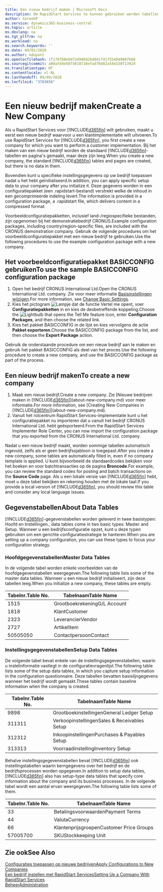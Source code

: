 ```yaml
---
title: Een nieuw bedrijf maken | Microsoft Docs
description: Om RapidStart Services te kunnen gebruiken worden tabellen en pagina's gemaakt, maar ze bevatten geen gegevens.
author: SorenGP
ms.service: dynamics365-business-central
ms.topic: article
ms.devlang: na
ms.tgt_pltfrm: na
ms.workload: na
ms.search.keywords: ''
ms.date: 04/01/2020
ms.author: edupont
ms.openlocfilehash: 1f176fb0e9d72d948d26d041f417554949087b68
ms.sourcegitcommit: a80afd4e5075018716efad76d82a54e158f1392d
ms.translationtype: HT
ms.contentlocale: nl-NL
ms.lasthandoff: 09/09/2020
ms.locfileid: "3783656"
---
```

# <a name="create-a-new-company"></a><span data-ttu-id="185bf-103">Een nieuw bedrijf maken</span><span class="sxs-lookup"><span data-stu-id="185bf-103">Create a New Company</span></span>
<span data-ttu-id="185bf-104">Als u RapidStart Services voor [!INCLUDE[d365fin](includes/d365fin_md.md)] wilt gebruiken, maakt u eerst een nieuw bedrijf waarvoor u een klantimplementatie wilt uitvoeren.</span><span class="sxs-lookup"><span data-stu-id="185bf-104">To use RapidStart Services for [!INCLUDE[d365fin](includes/d365fin_md.md)], you first create a new company for which you want to perform a customer implementation.</span></span> <span data-ttu-id="185bf-105">Bij het maken van een nieuw bedrijf worden de standaard [!INCLUDE[d365fin](includes/d365fin_md.md)]-tabellen en pagina's gemaakt, maar deze zijn leeg.</span><span class="sxs-lookup"><span data-stu-id="185bf-105">When you create a new company, the standard [!INCLUDE[d365fin](includes/d365fin_md.md)] tables and pages are created, but there is no data in them.</span></span>

<span data-ttu-id="185bf-106">Bovendien kunt u specifieke instellingsgegevens op uw bedrijf toepassen nadat u het hebt geïnitialiseerd.</span><span class="sxs-lookup"><span data-stu-id="185bf-106">In addition, you can apply specific setup data to your company after you initialize it.</span></span> <span data-ttu-id="185bf-107">Deze gegevens worden in een configuratiepakket (een .rapidstart-bestand) verstrekt welke de inhoud in een gecomprimeerde indeling levert.</span><span class="sxs-lookup"><span data-stu-id="185bf-107">The information is provided in a configuration package, a .rapidstart file, which delivers content in a compressed format.</span></span>  

<span data-ttu-id="185bf-108">Voorbeeldconfiguratiepakketten, inclusief land-/regiospecifieke bestanden, zijn opgenomen bij het demonstratiebedrijf CRONUS.</span><span class="sxs-lookup"><span data-stu-id="185bf-108">Example configuration packages, including country/region-specific files, are included with the CRONUS demonstration company.</span></span> <span data-ttu-id="185bf-109">Gebruik de volgende procedures om het voorbeeldconfiguratiepakket met een nieuw bedrijf te gebruiken.</span><span class="sxs-lookup"><span data-stu-id="185bf-109">Use the following procedures to use the example configuration package with a new company.</span></span>  

## <a name="to-use-the-sample-basicconfig-configuration-package"></a><span data-ttu-id="185bf-110">Het voorbeeldconfiguratiepakket BASICCONFIG gebruiken</span><span class="sxs-lookup"><span data-stu-id="185bf-110">To use the sample BASICCONFIG configuration package</span></span>  
1. <span data-ttu-id="185bf-111">Open het bedrijf CRONUS International Ltd.</span><span class="sxs-lookup"><span data-stu-id="185bf-111">Open the CRONUS International Ltd. company.</span></span> <span data-ttu-id="185bf-112">Zie voor meer informatie [Basisinstellingen wijzigen](ui-change-basic-settings.md).</span><span class="sxs-lookup"><span data-stu-id="185bf-112">For more information, see [Change Basic Settings](ui-change-basic-settings.md).</span></span>
2. <span data-ttu-id="185bf-113">Kies het pictogram ![Lampje dat de functie Vertel me opent](media/ui-search/search_small.png "Vertel me wat u wilt doen"), voer **Configuratiepakketten** in en kies de desbetreffende koppeling.</span><span class="sxs-lookup"><span data-stu-id="185bf-113">Choose the ![Lightbulb that opens the Tell Me feature](media/ui-search/search_small.png "Tell me what you want to do") icon, enter **Configuration Packages**, and then choose the related link.</span></span>  
3. <span data-ttu-id="185bf-114">Kies het pakket BASICCONFIG in de lijst en kies vervolgens de actie **Pakket exporteren**.</span><span class="sxs-lookup"><span data-stu-id="185bf-114">Choose the BASICCONFIG package from the list, and then choose the **Export Package** action.</span></span>  

<span data-ttu-id="185bf-115">Gebruik de onderstaande procedure om een nieuw bedrijf aan te maken en gebruik het pakket BASICCONFIG als deel van het proces.</span><span class="sxs-lookup"><span data-stu-id="185bf-115">Use the following procedure to create a new company, and use the BASICCONFIG package as part of the process.</span></span>  

## <a name="to-create-a-new-company"></a><span data-ttu-id="185bf-116">Een nieuw bedrijf maken</span><span class="sxs-lookup"><span data-stu-id="185bf-116">To create a new company</span></span>  
1. <span data-ttu-id="185bf-117">Maak een nieuw bedrijf.</span><span class="sxs-lookup"><span data-stu-id="185bf-117">Create a new company.</span></span> <span data-ttu-id="185bf-118">Zie [Nieuwe bedrijven maken in [!INCLUDE[d365fin](includes/d365fin_md.md)]](about-new-company.md) voor meer informatie.</span><span class="sxs-lookup"><span data-stu-id="185bf-118">For more information, see [Creating New Companies in [!INCLUDE[d365fin](includes/d365fin_md.md)]](about-new-company.md).</span></span>
2. <span data-ttu-id="185bf-119">Vanuit het rolcentrum RapidStart Services-implementatie kunt u het configuratiepakket nu importeren dat u vanuit het bedrijf CRONUS International Ltd. hebt geëxporteerd.</span><span class="sxs-lookup"><span data-stu-id="185bf-119">From the RapidStart Services Implementer Role Center, you can now import the configuration package that you exported from the CRONUS International Ltd. company.</span></span>

<span data-ttu-id="185bf-120">Nadat u een nieuw bedrijf maakt, worden sommige tabellen automatisch ingevuld, zelfs als er geen bedrijfssjabloon is toegepast.</span><span class="sxs-lookup"><span data-stu-id="185bf-120">After you create a new company, some tables are automatically filled in, even if no company template is applied.</span></span> <span data-ttu-id="185bf-121">U kunt bijvoorbeeld de standaardcodes bekijken voor het boeken en voor batchtransacties op de pagina **Broncode**.</span><span class="sxs-lookup"><span data-stu-id="185bf-121">For example, you can review the standard codes for posting and batch transactions on the **Source Code** page.</span></span> <span data-ttu-id="185bf-122">Als u een lokale versie van [!INCLUDE[d365fin](includes/d365fin_md.md)] hebt, moet u deze tabel bekijken en rekening houden met de lokale taal.</span><span class="sxs-lookup"><span data-stu-id="185bf-122">If you provide a local version of [!INCLUDE[d365fin](includes/d365fin_md.md)], you should review this table and consider any local language issues.</span></span>

## <a name="about-data-tables"></a><span data-ttu-id="185bf-123">Gegevenstabellen</span><span class="sxs-lookup"><span data-stu-id="185bf-123">About Data Tables</span></span>
[!INCLUDE[d365fin](includes/d365fin_md.md)]<span data-ttu-id="185bf-124">-gegevenstabellen worden geleverd in twee basistypen: Hoofd en Instellingen.</span><span class="sxs-lookup"><span data-stu-id="185bf-124">, data tables come in two basic types: Master and Setup.</span></span> <span data-ttu-id="185bf-125">Wanneer u een bedrijfsconfiguratie opzet, kunt u deze typen gebruiken om een gerichte configuratiestrategie te hanteren.</span><span class="sxs-lookup"><span data-stu-id="185bf-125">When you are setting up a company configuration, you can use these types to focus your configuration strategy.</span></span>  

### <a name="master-data-tables"></a><span data-ttu-id="185bf-126">Hoofdgegevenstabellen</span><span class="sxs-lookup"><span data-stu-id="185bf-126">Master Data Tables</span></span>  
<span data-ttu-id="185bf-127">In de volgende tabel worden enkele voorbeelden van de hoofdgegevenstabellen weergegeven.</span><span class="sxs-lookup"><span data-stu-id="185bf-127">The following table lists some of the master data tables.</span></span> <span data-ttu-id="185bf-128">Wanneer u een nieuw bedrijf initialiseert, zijn deze tabellen leeg.</span><span class="sxs-lookup"><span data-stu-id="185bf-128">When you initialize a new company, these tables are empty.</span></span>  

|<span data-ttu-id="185bf-129">Tabelnr.</span><span class="sxs-lookup"><span data-stu-id="185bf-129">Table No.</span></span>|<span data-ttu-id="185bf-130">Tabelnaam</span><span class="sxs-lookup"><span data-stu-id="185bf-130">Table Name</span></span>|  
|-------------------|--------------------|  
|<span data-ttu-id="185bf-131">15</span><span class="sxs-lookup"><span data-stu-id="185bf-131">15</span></span>|<span data-ttu-id="185bf-132">Grootboekrekening</span><span class="sxs-lookup"><span data-stu-id="185bf-132">G/L Account</span></span>|  
|<span data-ttu-id="185bf-133">18</span><span class="sxs-lookup"><span data-stu-id="185bf-133">18</span></span>|<span data-ttu-id="185bf-134">Klant</span><span class="sxs-lookup"><span data-stu-id="185bf-134">Customer</span></span>|  
|<span data-ttu-id="185bf-135">23</span><span class="sxs-lookup"><span data-stu-id="185bf-135">23</span></span>|<span data-ttu-id="185bf-136">Leverancier</span><span class="sxs-lookup"><span data-stu-id="185bf-136">Vendor</span></span>|  
|<span data-ttu-id="185bf-137">27</span><span class="sxs-lookup"><span data-stu-id="185bf-137">27</span></span>|<span data-ttu-id="185bf-138">Artikel</span><span class="sxs-lookup"><span data-stu-id="185bf-138">Item</span></span>|  
|<span data-ttu-id="185bf-139">5050</span><span class="sxs-lookup"><span data-stu-id="185bf-139">5050</span></span>|<span data-ttu-id="185bf-140">Contactpersoon</span><span class="sxs-lookup"><span data-stu-id="185bf-140">Contact</span></span>|  

### <a name="setup-data-tables"></a><span data-ttu-id="185bf-141">Instellingsgegevenstabellen</span><span class="sxs-lookup"><span data-stu-id="185bf-141">Setup Data Tables</span></span>  
<span data-ttu-id="185bf-142">De volgende tabel bevat enkele van de instellingsgegevenstabellen, waarin u instelinformatie vastlegt in de configuratievragenlijst.</span><span class="sxs-lookup"><span data-stu-id="185bf-142">The following table lists some of the setup data tables, in which you capture setup information in the configuration questionnaire.</span></span> <span data-ttu-id="185bf-143">Deze tabellen bevatten basislijngegevens wanneer het bedrijf wordt gemaakt.</span><span class="sxs-lookup"><span data-stu-id="185bf-143">These tables contain baseline information when the company is created.</span></span>  

|<span data-ttu-id="185bf-144">Tabelnr.</span><span class="sxs-lookup"><span data-stu-id="185bf-144">Table No.</span></span>|<span data-ttu-id="185bf-145">Tabelnaam</span><span class="sxs-lookup"><span data-stu-id="185bf-145">Table Name</span></span>|  
|-------------------|--------------------|  
|<span data-ttu-id="185bf-146">98</span><span class="sxs-lookup"><span data-stu-id="185bf-146">98</span></span>|<span data-ttu-id="185bf-147">Grootboekinstellingen</span><span class="sxs-lookup"><span data-stu-id="185bf-147">General Ledger Setup</span></span>|  
|<span data-ttu-id="185bf-148">311</span><span class="sxs-lookup"><span data-stu-id="185bf-148">311</span></span>|<span data-ttu-id="185bf-149">Verkoopinstellingen</span><span class="sxs-lookup"><span data-stu-id="185bf-149">Sales & Receivables Setup</span></span>|  
|<span data-ttu-id="185bf-150">312</span><span class="sxs-lookup"><span data-stu-id="185bf-150">312</span></span>|<span data-ttu-id="185bf-151">Inkoopinstellingen</span><span class="sxs-lookup"><span data-stu-id="185bf-151">Purchases & Payables Setup</span></span>|  
|<span data-ttu-id="185bf-152">313</span><span class="sxs-lookup"><span data-stu-id="185bf-152">313</span></span>|<span data-ttu-id="185bf-153">Voorraadinstelling</span><span class="sxs-lookup"><span data-stu-id="185bf-153">Inventory Setup</span></span>|  

<span data-ttu-id="185bf-154">Behalve instellingsgegevenstabellen bevat [!INCLUDE[d365fin](includes/d365fin_md.md)] ook instellingstabellen waarin kerngegevens over het bedrijf en de bedrijfsprocessen worden opgegeven.</span><span class="sxs-lookup"><span data-stu-id="185bf-154">In addition to setup data tables, [!INCLUDE[d365fin](includes/d365fin_md.md)] also has setup-type data tables that specify core information about the company and its business processes.</span></span> <span data-ttu-id="185bf-155">In de volgende tabel wordt een aantal ervan weergegeven.</span><span class="sxs-lookup"><span data-stu-id="185bf-155">The following table lists some of them.</span></span>  

|<span data-ttu-id="185bf-156">Tabelnr.</span><span class="sxs-lookup"><span data-stu-id="185bf-156">Table No.</span></span>|<span data-ttu-id="185bf-157">Tabelnaam</span><span class="sxs-lookup"><span data-stu-id="185bf-157">Table Name</span></span>|  
|-------------------|--------------------|  
|<span data-ttu-id="185bf-158">3</span><span class="sxs-lookup"><span data-stu-id="185bf-158">3</span></span>|<span data-ttu-id="185bf-159">Betalingsvoorwaarden</span><span class="sxs-lookup"><span data-stu-id="185bf-159">Payment Terms</span></span>|  
|<span data-ttu-id="185bf-160">4</span><span class="sxs-lookup"><span data-stu-id="185bf-160">4</span></span>|<span data-ttu-id="185bf-161">Valuta</span><span class="sxs-lookup"><span data-stu-id="185bf-161">Currency</span></span>|  
|<span data-ttu-id="185bf-162">6</span><span class="sxs-lookup"><span data-stu-id="185bf-162">6</span></span>|<span data-ttu-id="185bf-163">Klantenprijsgroepen</span><span class="sxs-lookup"><span data-stu-id="185bf-163">Customer Price Groups</span></span>|  
|<span data-ttu-id="185bf-164">5700</span><span class="sxs-lookup"><span data-stu-id="185bf-164">5700</span></span>|<span data-ttu-id="185bf-165">SKU</span><span class="sxs-lookup"><span data-stu-id="185bf-165">Stockkeeping Unit</span></span>|

  

## <a name="see-also"></a><span data-ttu-id="185bf-166">Zie ook</span><span class="sxs-lookup"><span data-stu-id="185bf-166">See Also</span></span>  
[<span data-ttu-id="185bf-167">Configuraties toepassen op nieuwe bedrijven</span><span class="sxs-lookup"><span data-stu-id="185bf-167">Apply Configurations to New Companies</span></span>](admin-apply-configuration-to-new-companies.md)  
[<span data-ttu-id="185bf-168">Een bedrijf instellen met RapidStart Services</span><span class="sxs-lookup"><span data-stu-id="185bf-168">Setting Up a Company With RapidStart Services</span></span>](admin-set-up-a-company-with-rapidstart.md)  
[<span data-ttu-id="185bf-169">Beheer</span><span class="sxs-lookup"><span data-stu-id="185bf-169">Administration</span></span>](admin-setup-and-administration.md)
